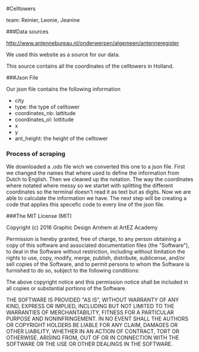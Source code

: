 #Celltowers

team: Reinier, Leonie, Jeanine

###Data sources

http://www.antennebureau.nl/onderwerpen/algemeen/antenneregister

We used this website as a source for our data. 

This source contains all the coordinates of the celltowers in Holland. 

###Json File

Our json file contains the following information

-	city 
-	type: the type of celltower
-	coordinates_nb: lattitude
-	coordinates_ol: lottitude 
-	x
-	y
-	ant_height: the height of the celltower


### Process of scraping

We downloaded a .ods file wich we converted this one to a json file. 
First we changed the names that where used to define the information from Dutch to English. 
Then we cleaned up the notation. The way the coordinates where notated where messy so we startet with splitting the different coordinates so the terminal doesn't read it as text but as digits.
Now we are able to calculate the information we have. 
The next step will be creating a code that applies this specefic code to every line of the json file. 

###The MIT License (MIT)

Copyright (c) 2016 Graphic Design Arnhem at ArtEZ Academy

Permission is hereby granted, free of charge, to any person obtaining a copy
of this software and associated documentation files (the "Software"), to deal
in the Software without restriction, including without limitation the rights
to use, copy, modify, merge, publish, distribute, sublicense, and/or sell
copies of the Software, and to permit persons to whom the Software is
furnished to do so, subject to the following conditions:

The above copyright notice and this permission notice shall be included in all
copies or substantial portions of the Software.

THE SOFTWARE IS PROVIDED "AS IS", WITHOUT WARRANTY OF ANY KIND, EXPRESS OR
IMPLIED, INCLUDING BUT NOT LIMITED TO THE WARRANTIES OF MERCHANTABILITY,
FITNESS FOR A PARTICULAR PURPOSE AND NONINFRINGEMENT. IN NO EVENT SHALL THE
AUTHORS OR COPYRIGHT HOLDERS BE LIABLE FOR ANY CLAIM, DAMAGES OR OTHER
LIABILITY, WHETHER IN AN ACTION OF CONTRACT, TORT OR OTHERWISE, ARISING FROM,
OUT OF OR IN CONNECTION WITH THE SOFTWARE OR THE USE OR OTHER DEALINGS IN THE
SOFTWARE.
